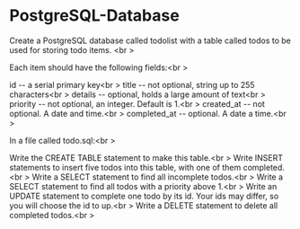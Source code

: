 # PostgreSQL-Database

Create a PostgreSQL database called todolist with a table called todos to be used for storing todo items. <br \>

Each item should have the following fields:<br \>

id -- a serial primary key<br \>
title -- not optional, string up to 255 characters<br \>
details -- optional, holds a large amount of text<br \>
priority -- not optional, an integer. Default is 1.<br \>
created_at -- not optional. A date and time.<br \>
completed_at -- optional. A date a time.<br \>

In a file called todo.sql:<br \>

Write the CREATE TABLE statement to make this table.<br \>
Write INSERT statements to insert five todos into this table, with one of them completed.<br \>
Write a SELECT statement to find all incomplete todos.<br \>
Write a SELECT statement to find all todos with a priority above 1.<br \>
Write an UPDATE statement to complete one todo by its id. Your ids may differ, so you will choose the id to up.<br \>
Write a DELETE statement to delete all completed todos.<br \>
